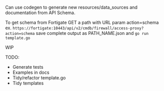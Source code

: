 Can use codegen to generate new resources/data_sources and documentation from API Schema.

To get schema from Fortigate GET a path with URL param action=schema ex. `https://fortigate:10443/api/v2/cmdb/firewall/access-proxy?action=schema` save complete output as PATH_NAME.json and ```go run template.go```

WIP

TODO:
- Generate tests
- Examples in docs
- Tidy/refactor template.go
- Tidy templates